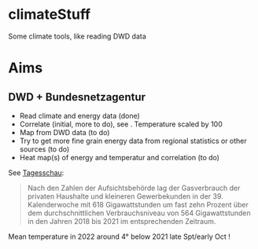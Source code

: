 # climateStuff
Some climate tools, like reading DWD data

# Aims
## DWD + Bundesnetzagentur
 * Read climate and energy data (done)
 * Correlate (initial, more to do), see [](https://github.com/CodeforKarlsruhe/climateStuff/blob/main/dwd-bnetza.png). Temperature scaled by 100
 * Map from DWD data (to do)
 * Try to get more fine grain energy data from regional statistics or other sources (to do)
 * Heat map(s) of energy and temperatur and correlation (to do)

See [Tagesschau](https://www.tagesschau.de/wirtschaft/verbraucher/bundesnetzagentur-anstieg-gasverbrauch-101.html):
> Nach den Zahlen der Aufsichtsbehörde lag der Gasverbrauch der privaten Haushalte und kleineren Gewerbekunden in der 39. Kalenderwoche mit 618 Gigawattstunden um fast zehn Prozent über dem durchschnittlichen Verbrauchsniveau von 564 Gigawattstunden in den Jahren 2018 bis 2021 im entsprechenden Zeitraum.

Mean temperature in 2022 around 4° below 2021 late Spt/early Oct !



